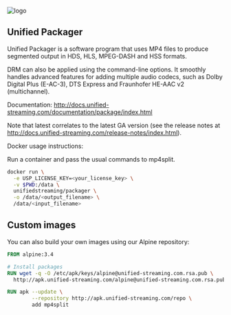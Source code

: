 ![logo](https://raw.githubusercontent.com/unifiedstreaming/origin/master/unifiedstreaming-logo-black.png)

Unified Packager
------------------------------
Unified Packager is a software program that uses MP4 files to produce segmented output in HDS, HLS, MPEG-DASH and HSS formats. 

DRM can also be applied using the command-line options. It smoothly handles advanced features for adding multiple audio codecs, such as Dolby Digital Plus (E-AC-3), DTS Express and Fraunhofer HE-AAC v2 (multichannel).

Documentation:
http://docs.unified-streaming.com/documentation/package/index.html

Note that latest correlates to the latest GA version (see the release notes at http://docs.unified-streaming.com/release-notes/index.html).

Docker usage instructions:

Run a container and pass the usual commands to mp4split.

```bash
docker run \
  -e USP_LICENSE_KEY=<your_license_key> \
  -v $PWD:/data \
  unifiedstreaming/packager \
  -o /data/<output_filename> \
  /data/<input_filename>
```

Custom images
------------------
You can also build your own images using our Alpine repository:

```Dockerfile
FROM alpine:3.4

# Install packages
RUN wget -q -O /etc/apk/keys/alpine@unified-streaming.com.rsa.pub \
  http://apk.unified-streaming.com/alpine@unified-streaming.com.rsa.pub

RUN apk --update \
        --repository http://apk.unified-streaming.com/repo \
        add mp4split
```

